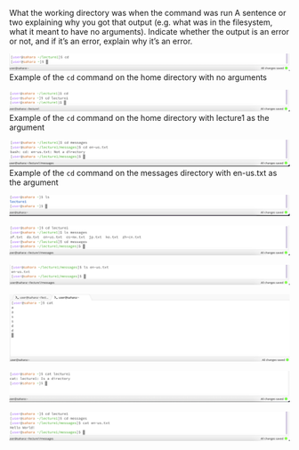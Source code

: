 What the working directory was when the command was run
A sentence or two explaining why you got that output (e.g. what was in the filesystem, what it meant to have no arguments).
Indicate whether the output is an error or not, and if it’s an error, explain why it’s an error.


![Image](cdNoArgs.png)
Example of the `cd` command on the home directory with no arguments

![Image](cdPathDirectory.png)
Example of the `cd` command on the home directory with lecture1 as the argument

![Image](cdPathFile.png)
Example of the `cd` command on the messages directory with en-us.txt as the argument


![Image](lsNoArgs.png)

![Image](lsPathDirectory.png)

![Image](lsPathFile.png)

![Image](catNoArgs.png)

![Image](catPathDirectory.png)

![Image](catPathFile.png)

